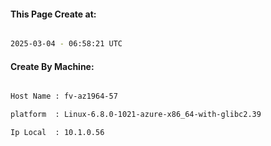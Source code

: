 
   
#### This Page Create at:

```bash

2025-03-04 - 06:58:21 UTC

```

#### Create By Machine:

```bash

Host Name : fv-az1964-57

platform  : Linux-6.8.0-1021-azure-x86_64-with-glibc2.39

Ip Local  : 10.1.0.56

```

